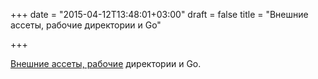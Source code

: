 +++
date = "2015-04-12T13:48:01+03:00"
draft = false
title = "Внешние ассеты, рабочие директории и Go"

+++

<p><a href="https://www.kaihag.com/external-assets-working-directories-and-go/">Внешние ассеты, рабочие</a> директории и Go.</p>

